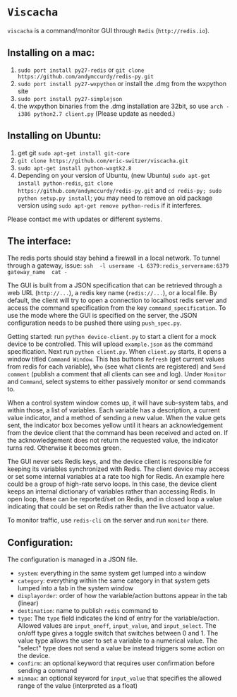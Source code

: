 `Viscacha`
==========
`viscacha` is a command/monitor GUI through `Redis` (`http://redis.io`).

Installing on a mac:
--------------------

1. `sudo port install py27-redis` or `git clone https://github.com/andymccurdy/redis-py.git`
2. `sudo port install py27-wxpython` or install the .dmg from the wxpython site
3. `sudo port install py27-simplejson`
4. the wxpython binaries from the .dmg installation are 32bit, so use `arch -i386 python2.7 client.py`
(Please update as needed.)

Installing on Ubuntu:
---------------------

1. get git `sudo apt-get install git-core`
2. `git clone https://github.com/eric-switzer/viscacha.git`
3. `sudo apt-get install python-wxgtk2.8`
4. Depending on your version of Ubuntu, (new Ubuntu) `sudo apt-get install python-redis`, `git clone https://github.com/andymccurdy/redis-py.git` and `cd redis-py; sudo python setup.py install`; you may need to remove an old package version using `sudo apt-get remove python-redis` if it interferes.

Please contact me with updates or different systems.

The interface:
--------------

The redis ports should stay behind a firewall in a local network. To tunnel through a gateway, issue:
`ssh  -l username -L 6379:redis_servername:6379  gateway_name  cat -`

The GUI is built from a JSON specification that can be retrieved through a web URL (`http://...`), a redis key name (`redis://...`), or a local file. By default, the client will try to open a connection to localhost redis server and access the command specification from the key `command_specification`. To use the mode where the GUI is specified on the server, the JSON configuration needs to be pushed there using `push_spec.py`.

Getting started: run `python device-client.py` to start a client for a mock device to be controlled. This will upload `example.json` as the command specification. Next run `python client.py`. When `client.py` starts, it opens a window titled `Command Window`. This has buttons `Refresh` (get current values from redis for each variable), `Who` (see what clients are registered) and `Send comment` (publish a comment that all clients can see and log). Under `Monitor` and `Command`, select systems to either passively monitor or send commands to.

When a control system window comes up, it will have sub-system tabs, and within those, a list of variables. Each variable has a description, a current value indicator, and a method of sending a new value. When the value gets sent, the indicator box becomes yellow until it hears an acknowledgement from the device client that the command has been received and acted on. If the acknowledgement does not return the requested value, the indicator turns red. Otherwise it becomes green.

The GUI never sets Redis keys, and the device client is responsible for keeping its variables synchronized with Redis. The client device may access or set some internal variables at a rate too high for Redis. An example here could be a group of high-rate servo loops. In this case, the device client keeps an internal dictionary of variables rather than accessing Redis. In open loop, these can be reported/set on Redis, and in closed loop a value indicating that could be set on Redis rather than the live actuator value.

To monitor traffic, use `redis-cli` on the server and run `monitor` there.

Configuration:
--------------

The configuration is managed in a JSON file.

* `system`: everything in the same system get lumped into a window
* `category`: everything within the same category in that system gets lumped into a tab in the system window
* `displayorder`: order of how the variable/action buttons appear in the tab (linear)
* `destination`: name to publish `redis` command to
* `type`: The `type` field indicates the kind of entry for the variable/action. Allowed values are `input_onoff`, `input_value`, and `input_select`. The on/off type gives a toggle switch that switches between 0 and 1. The value type allows the user to set a variable to a numerical value. The "select" type does not send a value be instead triggers some action on the device.
* `confirm`: an optional keyword that requires user confirmation before sending a command
* `minmax`: an optional keyword for `input_value` that specifies the allowed range of the value (interpreted as a float)
